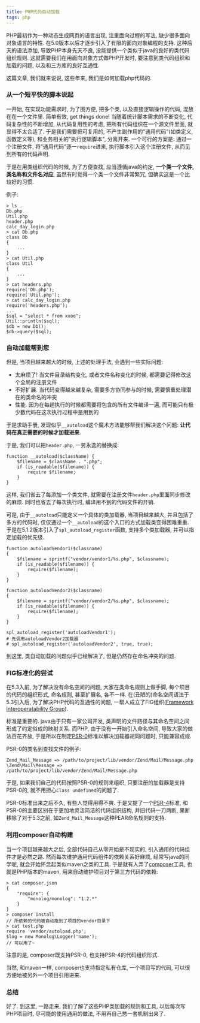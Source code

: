 ```yaml
---
title: PHP代码自动加载
tags: php
---
```


PHP最初作为一种动态生成网页的语言出现, 注重面向过程的写法, 缺少很多面向对象语言的特性.
在5.0版本以后才逐步引入了有限的面向对象编程的支持.
这种后天的语法添加, 导致PHP本身先天不良, 没能提供一个类似于java的良好的类代码组织规则.
这就需要我们在用面向对象方式做PHP开发时, 要注意到类代码组织和加载的问题, 以及和三方库的良好互通性.

这篇文章, 我们就来说说, 这些年来, 我们是如何加载php代码的.

### 从一个短平快的脚本说起

一开始, 在实现功能需求时, 为了图方便, 把多个类, 以及直接逻辑操作的代码, 混放在在一个文件里. 简单有效, get things done!
当随着统计脚本需求的不断变化, 代码复杂性的不断增加, 从代码复用性的考虑, 把所有代码组织在一个源文件里面, 就显得不太合适了.
于是我们需要把可复用的, 不产生副作用的"通用代码"(如类定义, 函数定义等), 和业务相关的"执行逻辑脚本", 分离开来.
一个可行的方案是: 通过一个注册文件, 将"通用代码"逐一`require`进来, 执行脚本引入这个注册文件, 从而见到所有的代码声明.

于是在用类组织代码的时候, 为了方便查找, 应当遵循java的约定, **一个类一个文件, 类名称和文件名对应**, 虽然有时觉得一个类一个文件非常繁冗, 但确实这是一个比较好的习惯.

例子:

	> ls .
	Db.php
	Util.php
	header.php
	calc_day_login.php
	> cat Db.php
	class Db
	{
		...
	}
	> cat Util.php
	class Util
	{
		...
	}
	> cat headers.php
	require('Db.php');
	require('Util.php');
	> cat calc_day_login.php
	require('headers.php');
	...
	$sql = "select * from xxoo";
	Util::println($sql);
	$db = new Db();
	$db->query($sql);

### 自动加载帮到您

但是, 当项目越来越大的时候, 上述的处理手法, 会遇到一些实际问题:

- 太麻烦了! 当文件目录结构变化, 或者文件名称变化的时候, 都需要记得修改这个全局的注册文件
- 不好扩展. 当代码变得越来越复杂, 需要多方协同参与的时候, 需要慎重处理潜在的类命名的冲突
- 性能. 因为在每趟执行的时候都需要将包含的所有文件编译一遍, 而可能只有极少数代码在这次执行过程中是用到的

于是求助手册, 发现似乎`__autoload`这个魔术方法能够帮我们解决这个问题: **让代码在真正需要的时候才加载进来**.

于是, 我们可以把`header.php`, 一劳永逸的替换成:

	function __autoload($className) {
	    $filename = $className . ".php";
	    if (is_readable($filename)) {
	        require $filename;
	    }
	}

这样, 我们省去了每添加一个类文件, 就需要在注册文件`header.php`里面同步修改的麻烦. 同时也省去了每次执行时, 编译用不到的代码文件的开销.

可是, 由于`__autoload`只能定义一个具体的类加载器, 当项目越来越大, 并且包括了多方的代码时, 仅仅通过一个`__autoload`的这个入口的方式加载类变得困难重重. 于是在5.1.2版本引入了`spl_autoload_register`函数, 支持多个类加载器, 并可以指定加载的优先级.
	
	function autoloadVendor1($classname)
	{
	    $filename = sprintf("vendor/vendor1/%s.php", $classname);
	    if (is_readable($filename)) {
	        require($filename);
	    }
	}
	
	function autoloadVendor2($classname)
	{
	    $filename = sprintf("vendor/vendor2/%s.php", $classname);
	    if (is_readable($filename)) {
	        require($filename);
	    }
	}
	
	spl_autoload_register('autoloadVendor1');
	# 先调用autoloadVendor2加载器
	# spl_autoload_register('autoloadVendor2', true, true);

到这里, 类自动加载的问题似乎已经解决了, 但是仍然存在命名冲突的问题.

### FIG标准化的尝试

在5.3入前, 为了解决没有命名空间的问题, 大家在类命名规则上做手脚, 每个项目的代码的组织形式, 命名规则, 甚至扩展名, 各不一样.
在(丑陋的)命名空间语法于5.3引入后, 为了解决PHP代码的互通性的问题, 一帮人成立了FIG组织([Framework Interoperatability Group](http://www.php-fig.org/)).

标准是重要的. java由于只有一家公司开发, 类声明的文件路径与其命名空间之间形成了约定俗成的映射关系.
而PHP, 由于没有一开始引入命名空间, 导致大家的做法百花齐放, 于是所以在制定[PSR-0](http://www.php-fig.org/psr/psr-0/)标准以解决加载器胡同问题时, 只能兼容成规.

PSR-0的类名到查找文件的例子:

	Zend_Mail_Message => /path/to/project/lib/vendor/Zend/Mail/Message.php
	\Zend\Mail\Message => /path/to/project/lib/vendor/Zend/Mail/Message.php

于是, 如果我们自己的代码按照PSR-0的规则来组织, 只要注册的加载器是支持PSR-0的, 就不用担心`Class undefined`的问题了.

PSR-0标准出来之后不久, 有些人觉得用得不爽. 于是又提了一个[PSR-4](http://www.php-fig.org/psr/psr-4/)标准, 和PSR-0的主要区别在于更加地灵活简洁的代码组织结构, 并旧代码一刀两断, 果断移除了对于5.3之前, 如`Zend_Mail_Message`这种PEAR命名规则的支持.

### 利用composer自动构建

当一个项目越来越大之后, 全部代码自己从零开始是不现实的, 引入通用的代码组件才是必然之路.
然而每次维护通用代码组件的依赖关系好麻烦, 经常写java的同学呢, 就会开始怀念起类似maven之类的工具. 于是就有人弄了[composer](https://getcomposer.org/)工具, 也就是PHP版本的maven, 用来自动维护项目对于第三方代码的依赖:

	> cat composer.json
	{
	    "require": {
	        "monolog/monolog": "1.2.*"
	    }
	}
	> composer install
	// 所依赖的代码被自动拖到了项目的vendor目录下
	> cat test.php
	require 'vendor/autoload.php';
	$log = new Monolog\Logger('name');
	// 可以用了~

注意的是, composer既支持PSR-0, 也支持PSR-4的代码组织形式.

当然, 和maven一样, composer也支持指定私有仓库, 一个项目写的代码, 可以很方便地被另外一个项目引用进来.

### 总结

好了. 到这里, 一路走来, 我们了解了这些PHP类加载的规则和工具, 以后每次写PHP项目时, 尽可能的使用通用的做法, 不用再自己憋一套机制出来了.